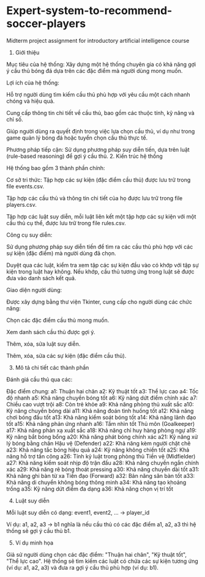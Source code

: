 # Expert-system-to-recommend-soccer-players
Midterm project assignment for introductory artificial intelligence course

1. Giới thiệu

Mục tiêu của hệ thống: Xây dựng một hệ thống chuyên gia có khả năng gợi ý cầu thủ bóng đá dựa trên các đặc điểm mà người dùng mong muốn.

Lợi ích của hệ thống:

Hỗ trợ người dùng tìm kiếm cầu thủ phù hợp với yêu cầu một cách nhanh chóng và hiệu quả.

Cung cấp thông tin chi tiết về cầu thủ, bao gồm các thuộc tính, kỹ năng và chỉ số.

Giúp người dùng ra quyết định trong việc lựa chọn cầu thủ, ví dụ như trong game quản lý bóng đá hoặc tuyển chọn cầu thủ thực tế.

Phương pháp tiếp cận: Sử dụng phương pháp suy diễn tiến, dựa trên luật (rule-based reasoning) để gợi ý cầu thủ.
2. Kiến trúc hệ thống

Hệ thống bao gồm 3 thành phần chính:

Cơ sở tri thức:
Tập hợp các sự kiện (đặc điểm cầu thủ) được lưu trữ trong file events.csv.

Tập hợp các cầu thủ và thông tin chi tiết của họ được lưu trữ trong file players.csv.

Tập hợp các luật suy diễn, mỗi luật liên kết một tập hợp các sự kiện với một cầu thủ cụ thể, được lưu trữ trong file rules.csv.

Công cụ suy diễn:

Sử dụng phương pháp suy diễn tiến để tìm ra các cầu thủ phù hợp với các sự kiện (đặc điểm) mà người dùng đã chọn.

Duyệt qua các luật, kiểm tra xem tập các sự kiện đầu vào có khớp với tập sự kiện trong luật hay không. Nếu khớp, cầu thủ tương ứng trong luật sẽ được đưa vào danh sách kết quả.

Giao diện người dùng:

Được xây dựng bằng thư viện Tkinter, cung cấp cho người dùng các chức năng:

Chọn các đặc điểm cầu thủ mong muốn.

Xem danh sách cầu thủ được gợi ý.

Thêm, xóa, sửa luật suy diễn.

Thêm, xóa, sửa các sự kiện (đặc điểm cầu thủ).

3. Mô tả chi tiết các thành phần
   
Đánh giá cầu thủ qua các:

Đặc điểm chung:
a1: Thuận hai chân 
a2: Kỹ thuật tốt 
a3: Thể lực cao 
a4: Tốc độ nhanh 
a5: Khả năng chuyền bóng tốt 
a6: Kỹ năng dứt điểm chính xác 
a7: Chiều cao vượt trội 
a8: Còn trẻ khỏe 
a9: Khả năng phòng thủ xuất sắc 
a10: Kỹ năng chuyền bóng dài 
a11: Khả năng đoán tình huống tốt 
a12: Khả năng chơi bóng đầu tốt 
a13: Khả năng kiểm soát bóng tốt 
a14: Khả năng lãnh đạo tốt 
a15: Khả năng phản ứng nhanh 
a16: Tầm nhìn tốt
Thủ môn (Goalkeeper)
a17: Khả năng phản xạ xuất sắc
a18: Khả năng chỉ huy hàng phòng ngự
a19: Kỹ năng bắt bóng bổng
a20: Khả năng phát bóng chính xác
a21: Kỹ năng xử lý bóng bằng chân
Hậu vệ (Defender)
a22: Khả năng kèm người chặt chẽ
a23: Khả năng tắc bóng hiệu quả
a24: Kỹ năng không chiến tốt
a25: Khả năng hỗ trợ tấn công
a26: Tính kỷ luật trong phòng thủ
Tiền vệ (Midfielder)
a27: Khả năng kiểm soát nhịp độ trận đấu
a28: Khả năng chuyền ngắn chính xác
a29: Khả năng rê bóng thoát pressing
a30: Khả năng chuyền dài tốt
a31: Khả năng ghi bàn từ xa
Tiền đạo (Forward)
a32: Bản năng săn bàn tốt
a33: Khả năng di chuyển không bóng thông minh
a34: Khả năng tạo khoảng trống
a35: Kỹ năng dứt điểm đa dạng
a36: Khả năng chọn vị trí tốt


4. Luật suy diễn

Mỗi luật suy diễn có dạng: event1, event2, ... -> player_id

Ví dụ: a1, a2, a3 -> b1 nghĩa là nếu cầu thủ có các đặc điểm a1, a2, a3 thì hệ thống sẽ gợi ý cầu thủ b1.

5. Ví dụ minh họa

Giả sử người dùng chọn các đặc điểm: "Thuận hai chân", "Kỹ thuật tốt", "Thể lực cao". Hệ thống sẽ tìm kiếm các luật có chứa các sự kiện tương ứng (ví dụ: a1, a2, a3) và đưa ra gợi ý cầu thủ phù hợp (ví dụ: b1).
